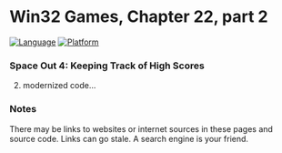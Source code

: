 # Win32 Games, Chapter 22, part 2
[![Language](https://img.shields.io/badge/Language%20-C++-blue.svg)](https://github.com/GeorgePimpleton/Win32-games/)
[![Platform](https://img.shields.io/badge/Platform%20-Win32-blue.svg)](https://github.com/GeorgePimpleton/Win32-games/)

### Space Out 4: Keeping Track of High Scores
2. modernized code...

### Notes
There may be links to websites or internet sources in these pages and source code. Links can go stale. A search engine is your friend.
